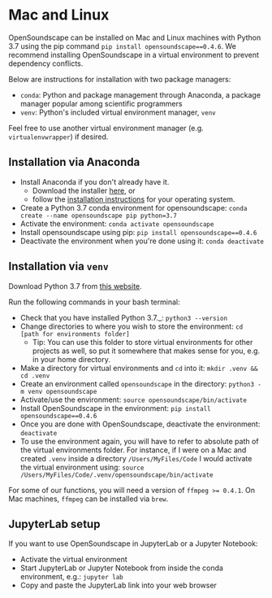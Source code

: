 # Mac and Linux

OpenSoundscape can be installed on Mac and Linux machines with Python 3.7 using the pip command `pip install opensoundscape==0.4.6`. We recommend installing OpenSoundscape in a virtual environment to prevent dependency conflicts. 

Below are instructions for installation with two package managers:
* `conda`: Python and package management through Anaconda, a package manager popular among scientific programmers
* `venv`: Python's included virtual environment manager, `venv`

Feel free to use another virtual environment manager (e.g. `virtualenvwrapper`) if desired.

## Installation via Anaconda

* Install Anaconda if you don't already have it. 
   * Download the installer [here](https://www.anaconda.com/products/individual), or
   * follow the [installation instructions](https://docs.anaconda.com/anaconda/install/) for your operating system.
* Create a Python 3.7 conda environment for opensoundscape: `conda create --name opensoundscape pip python=3.7`
* Activate the environment: `conda activate opensoundscape`
* Install opensoundscape using pip: `pip install opensoundscape==0.4.6`
* Deactivate the environment when you're done using it: `conda deactivate`

## Installation via `venv`

Download Python 3.7 from [this website](https://www.python.org/downloads/).

Run the following commands in your bash terminal:
* Check that you have installed Python 3.7.\_: `python3 --version`
* Change directories to where you wish to store the environment: `cd [path for environments folder]`
    * Tip:  You can use this folder to store virtual environments for other projects as well, so put it somewhere that makes sense for you, e.g. in your home directory.
* Make a directory for virtual environments and `cd` into it: `mkdir .venv && cd .venv`
* Create an environment called `opensoundscape` in the directory: `python3 -m venv opensoundscape`
* Activate/use the environment: `source opensoundscape/bin/activate`
* Install OpenSoundscape in the environment: `pip install opensoundscape==0.4.6`
* Once you are done with OpenSoundscape, deactivate the environment: `deactivate`
* To use the environment again, you will have to refer to absolute path of the virtual environments folder. For instance, if I were on a Mac and created `.venv` inside a directory `/Users/MyFiles/Code` I would activate the virtual environment using: `source /Users/MyFiles/Code/.venv/opensoundscape/bin/activate`

For some of our functions, you will need a version of `ffmpeg >= 0.4.1`. On Mac machines, `ffmpeg` can be installed via `brew`.

## JupyterLab setup

If you want to use OpenSoundscape in JupyterLab or a Jupyter Notebook:
- Activate the virtual environment
- Start JupyterLab or Jupyter Notebook from inside the conda environment, e.g.: `jupyter lab`
- Copy and paste the JupyterLab link into your web browser
